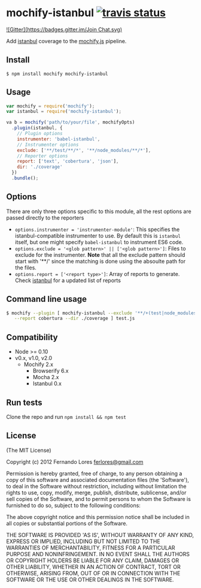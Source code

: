 mochify-istanbul [![travis status](https://travis-ci.org/ferlores/mochify-istanbul.svg?branch=master)](https://travis-ci.org/ferlores/mochify-istanbul)
=====================
[![Gitter](https://badges.gitter.im/Join Chat.svg)](https://gitter.im/ferlores/mochify-istanbul?utm_source=badge&utm_medium=badge&utm_campaign=pr-badge&utm_content=badge)

Add [istanbul](https://github.com/gotwarlost/istanbul) coverage to the [mochify.js](https://github.com/mantoni/mochify.js) pipeline.

## Install

```
$ npm install mochify mochify-istanbul
```

## Usage

```javascript
var mochify = require('mochify');
var istanbul = require('mochify-istanbul');

va b = mochify('path/to/your/file', mochifyOpts)
  .plugin(istanbul, {
    // Plugin options
    instrumenter: 'babel-istanbul',
    // Instrumenter options
    exclude: ['**/test/**/*', '**/node_modules/**/*'],
    // Reporter options
    report: ['text', 'cobertura', 'json'],
    dir: './coverage'
  })
  .bundle();
```

## Options
There are only three options specific to this module, all the rest options are passed directly to the reporters
* ```options.instrumenter = 'instrumenter-module'```: This specifies the
  istanbul-compatible instrumenter to use. By default this is `istanbul`
  itself, but one might specify `babel-istanbul` to instrument ES6 code.
* ```options.exclude = '<glob pattern>' || ['<glob pattern>']```: Files to exclude for the instrumenter. **Note** that all the exclude pattern should start with '**/' since the matching is done using the absoulte path for the files.
* ```options.report = ['<report type>']```: Array of reports to generate. Check [istanbul](https://github.com/gotwarlost/istanbul) for a updated list of reports

## Command line usage

``` bash
$ mochify --plugin [ mochify-istanbul --exclude '**/+(test|node_modules)/**/*' --report json  \
   --report cobertura --dir ./coverage ] test.js
```

## Compatibility
 - Node >= 0.10
 - v0.x, v1.0, v2.0
    - Mochify 2.x
        - Browserify 6.x
        - Mocha 2.x
        - Istanbul 0.x

## Run tests
Clone the repo and run ```npm install && npm test```

## License

(The MIT License)

Copyright (c) 2012 Fernando Lores <ferlores@gmail.com>

Permission is hereby granted, free of charge, to any person obtaining a copy of this software and associated documentation files (the 'Software'), to deal in the Software without restriction, including without limitation the rights to use, copy, modify, merge, publish, distribute, sublicense, and/or sell copies of the Software, and to permit persons to whom the Software is furnished to do so, subject to the following conditions:

The above copyright notice and this permission notice shall be included in all copies or substantial portions of the Software.

THE SOFTWARE IS PROVIDED 'AS IS', WITHOUT WARRANTY OF ANY KIND, EXPRESS OR IMPLIED, INCLUDING BUT NOT LIMITED TO THE WARRANTIES OF MERCHANTABILITY, FITNESS FOR A PARTICULAR PURPOSE AND NONINFRINGEMENT. IN NO EVENT SHALL THE AUTHORS OR COPYRIGHT HOLDERS BE LIABLE FOR ANY CLAIM, DAMAGES OR OTHER LIABILITY, WHETHER IN AN ACTION OF CONTRACT, TORT OR OTHERWISE, ARISING FROM, OUT OF OR IN CONNECTION WITH THE SOFTWARE OR THE USE OR OTHER DEALINGS IN THE SOFTWARE.
